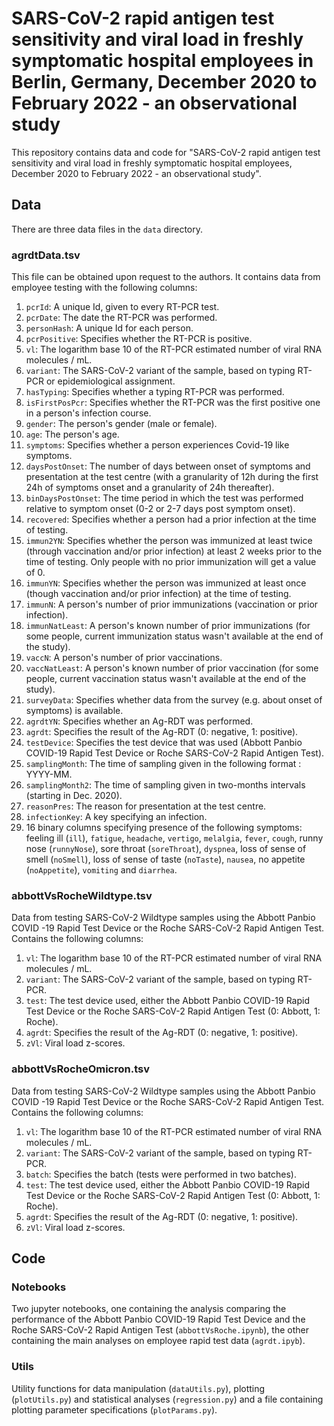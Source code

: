 # SARS-CoV-2 rapid antigen test sensitivity and viral load in freshly symptomatic hospital employees in Berlin, Germany, December 2020 to February 2022 - an observational study

This repository contains data and code for "SARS-CoV-2 rapid antigen test sensitivity and viral load in freshly symptomatic hospital employees, December 2020 to February 2022 - an observational study".

## Data

There are three data files in the `data` directory.

### agrdtData.tsv

This file can be obtained upon request to the authors. It contains data from employee testing with the following columns:

1. `pcrId`: A unique Id, given to every RT-PCR test.
2. `pcrDate`: The date the RT-PCR was performed.
3. `personHash`: A unique Id for each person.
4. `pcrPositive`: Specifies whether the RT-PCR is positive.
5. `vl`: The logarithm base 10 of the RT-PCR estimated number of viral RNA
 molecules / mL.
6. `variant`: The SARS-CoV-2 variant of the sample, based on typing RT-PCR
 or epidemiological assignment.
7. `hasTyping`: Specifies whether a typing RT-PCR was performed.
8. `isFirstPosPcr`: Specifies whether the RT-PCR was the first positive one
 in a person's infection course.
9. `gender`: The person's gender (male or female).
10. `age`: The person's age.
11. `symptoms`: Specifies whether a person experiences Covid-19 like symptoms.
12. `daysPostOnset`: The number of days between onset of symptoms and
 presentation at the test centre (with a granularity of 12h during the
  first 24h of symptoms onset and a granularity of 24h thereafter).
13. `binDaysPostOnset`: The time period in which the test was performed
 relative to symptom onset (0-2 or 2-7 days post symptom onset).
14. `recovered`: Specifies whether a person had a prior infection at the
 time of testing.
15. `immun2YN`: Specifies whether the person was immunized at least twice
 (through vaccination and/or prior infection) at least 2 weeks prior to the 
 time of testing. Only people with no prior immunization will get a value of 0.
16. `immunYN`: Specifies whether the person was immunized at least once
 (though vaccination and/or prior infection) at the time of testing.
17. `immunN`: A person's number of prior immunizations (vaccination or prior
 infection).
18. `immunNatLeast`: A person's known number of prior immunizations (for
 some people, current immunization status wasn't available at the end of the
  study).
19. `vaccN`: A person's number of prior vaccinations.
20. `vaccNatLeast`: A person's known number of prior vaccination (for
 some people, current vaccination status wasn't available at the end of the
  study).
21. `surveyData`: Specifies whether data from the survey (e.g. about onset
 of symptoms) is available.
22. `agrdtYN`: Specifies whether an Ag-RDT was performed.
23. `agrdt`: Specifies the result of the Ag-RDT (0: negative, 1: positive).
24. `testDevice`: Specifies the test device that was used (Abbott Panbio
 COVID-19 Rapid Test Device or Roche SARS-CoV-2 Rapid Antigen Test).
25. `samplingMonth`: The time of sampling given in the following format
: YYYY-MM.
26. `samplingMonth2`: The time of sampling given in two-months intervals
 (starting in Dec. 2020).
27. `reasonPres`: The reason for presentation at the test centre.
28. `infectionKey`: A key specifying an infection.
29. 16 binary columns specifying presence of the following symptoms: feeling ill (`ill`),
    `fatigue`, `headache`, `vertigo`, `melalgia`, `fever`, `cough`, runny nose (`runnyNose`),
    sore throat (`soreThroat`), `dyspnea`, loss of sense of smell (`noSmell`), loss of sense
    of taste (`noTaste`), `nausea`, no appetite (`noAppetite`), `vomiting` and `diarrhea`.

### abbottVsRocheWildtype.tsv

Data from testing SARS-CoV-2 Wildtype samples using the Abbott Panbio COVID
-19 Rapid Test Device or the Roche SARS-CoV-2 Rapid Antigen Test. Contains
 the following columns:
 
 1. `vl`: The logarithm base 10 of the RT-PCR estimated number of viral RNA
 molecules / mL.
 2. `variant`: The SARS-CoV-2 variant of the sample, based on typing RT-PCR.
 3. `test`: The test device used, either the Abbott Panbio COVID-19 Rapid
  Test Device or the Roche SARS-CoV-2 Rapid Antigen Test (0: Abbott, 1: Roche).
 4. `agrdt`: Specifies the result of the Ag-RDT (0: negative, 1: positive).
 5. `zVl`: Viral load z-scores.
 
 
### abbottVsRocheOmicron.tsv

Data from testing SARS-CoV-2 Wildtype samples using the Abbott Panbio COVID
-19 Rapid Test Device or the Roche SARS-CoV-2 Rapid Antigen Test. Contains
 the following columns:
 
 1. `vl`: The logarithm base 10 of the RT-PCR estimated number of viral RNA
 molecules / mL.
 2. `variant`: The SARS-CoV-2 variant of the sample, based on typing RT-PCR.
 3. `batch`: Specifies the batch (tests were performed in two batches).
 4. `test`: The test device used, either the Abbott Panbio COVID-19 Rapid
  Test Device or the Roche SARS-CoV-2 Rapid Antigen Test (0: Abbott, 1: Roche).
 5. `agrdt`: Specifies the result of the Ag-RDT (0: negative, 1: positive).
 6. `zVl`: Viral load z-scores.
 

## Code
 
### Notebooks

Two jupyter notebooks, one containing the analysis comparing the performance
 of the Abbott Panbio COVID-19 Rapid Test Device and the Roche SARS-CoV-2
  Rapid Antigen Test (`abbottVsRoche.ipynb`), the other containing the main
   analyses on employee rapid test data (`agrdt.ipyb`).
   
### Utils

Utility functions for data manipulation (`dataUtils.py`), plotting
 (`plotUtils.py`) and statistical analyses (`regression.py`) and a file
  containing plotting parameter specifications (`plotParams.py`).
 


